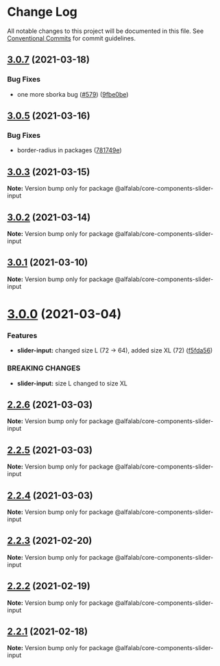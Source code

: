 # Change Log

All notable changes to this project will be documented in this file.
See [Conventional Commits](https://conventionalcommits.org) for commit guidelines.

## [3.0.7](https://github.com/alfa-laboratory/core-components/compare/@alfalab/core-components-slider-input@3.0.5...@alfalab/core-components-slider-input@3.0.7) (2021-03-18)


### Bug Fixes

* one more sborka bug ([#579](https://github.com/alfa-laboratory/core-components/issues/579)) ([9fbe0be](https://github.com/alfa-laboratory/core-components/commit/9fbe0beca56ec5971de78b3f6cda25305b260efc))





## [3.0.5](https://github.com/alfa-laboratory/core-components/compare/@alfalab/core-components-slider-input@3.0.3...@alfalab/core-components-slider-input@3.0.5) (2021-03-16)


### Bug Fixes

* border-radius in packages ([781749e](https://github.com/alfa-laboratory/core-components/commit/781749ef38aefd5a6707ac56d2e297dce9f3e073))





## [3.0.3](https://github.com/alfa-laboratory/core-components/compare/@alfalab/core-components-slider-input@3.0.2...@alfalab/core-components-slider-input@3.0.3) (2021-03-15)

**Note:** Version bump only for package @alfalab/core-components-slider-input





## [3.0.2](https://github.com/alfa-laboratory/core-components/compare/@alfalab/core-components-slider-input@3.0.1...@alfalab/core-components-slider-input@3.0.2) (2021-03-14)

**Note:** Version bump only for package @alfalab/core-components-slider-input





## [3.0.1](https://github.com/alfa-laboratory/core-components/compare/@alfalab/core-components-slider-input@3.0.0...@alfalab/core-components-slider-input@3.0.1) (2021-03-10)

**Note:** Version bump only for package @alfalab/core-components-slider-input





# [3.0.0](https://github.com/alfa-laboratory/core-components/compare/@alfalab/core-components-slider-input@2.2.6...@alfalab/core-components-slider-input@3.0.0) (2021-03-04)


### Features

* **slider-input:** changed size L (72 → 64), added size XL (72) ([f5fda56](https://github.com/alfa-laboratory/core-components/commit/f5fda569e0e73a06850914c1e494024a3aaab12c))


### BREAKING CHANGES

* **slider-input:** size L changed to size XL





## [2.2.6](https://github.com/alfa-laboratory/core-components/compare/@alfalab/core-components-slider-input@2.2.5...@alfalab/core-components-slider-input@2.2.6) (2021-03-03)

**Note:** Version bump only for package @alfalab/core-components-slider-input





## [2.2.5](https://github.com/alfa-laboratory/core-components/compare/@alfalab/core-components-slider-input@2.2.4...@alfalab/core-components-slider-input@2.2.5) (2021-03-03)

**Note:** Version bump only for package @alfalab/core-components-slider-input





## [2.2.4](https://github.com/alfa-laboratory/core-components/compare/@alfalab/core-components-slider-input@2.2.3...@alfalab/core-components-slider-input@2.2.4) (2021-03-03)

**Note:** Version bump only for package @alfalab/core-components-slider-input





## [2.2.3](https://github.com/alfa-laboratory/core-components/compare/@alfalab/core-components-slider-input@2.2.2...@alfalab/core-components-slider-input@2.2.3) (2021-02-20)

**Note:** Version bump only for package @alfalab/core-components-slider-input





## [2.2.2](https://github.com/alfa-laboratory/core-components/compare/@alfalab/core-components-slider-input@2.2.1...@alfalab/core-components-slider-input@2.2.2) (2021-02-19)

**Note:** Version bump only for package @alfalab/core-components-slider-input





## [2.2.1](https://github.com/alfa-laboratory/core-components/compare/@alfalab/core-components-slider-input@2.2.0...@alfalab/core-components-slider-input@2.2.1) (2021-02-18)

**Note:** Version bump only for package @alfalab/core-components-slider-input
